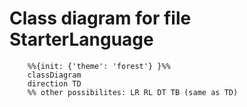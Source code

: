 # Class diagram for file StarterLanguage
```mermaid
    %%{init: {'theme': 'forest'} }%%
    classDiagram
    direction TD
    %% other possibilites: LR RL DT TB (same as TD)


    
        
        
        
```
